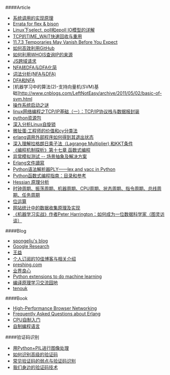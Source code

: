 ####Article
* [系统调用的实现原理](http://blog.csdn.net/chosen0ne/article/details/7721550) 
* [Errata for flex & bison](http://www.oreilly.com/catalog/errata.csp?isbn=9780596155988)
* [Linux下select, poll和epoll IO模型的详解](http://blog.csdn.net/tianmohust/article/details/6677985)
* [TCP的TIME_WAIT快速回收与重用](http://blog.csdn.net/dog250/article/details/13760985)
* [11.7.3 Temporaries May Vanish Before You Expect](http://gcc.gnu.org/onlinedocs/gcc/Temporaries.html)
* [如何高效利用GitHub](http://www.yangzhiping.com/tech/github.html)
* [如何利用WHOIS查询IP的来源](http://www.bitscn.com/network/hack/200607/29352.html)
* [JS跨域请求](http://blog.csdn.net/chosen0ne/article/details/7333626)
* [NFA转DFA与DFA化简](http://blog.163.com/it_novice/blog/static/2091830692013465450493/)
* [词法分析(NFA与DFA)](http://www.cppblog.com/woaidongmao/archive/2009/09/25/97245.aspx)
* [DFA和NFA](http://hooopo.iteye.com/blog/548087)
* [机器学习中的算法(2)-支持向量机(SVM)基础]http://www.cnblogs.com/LeftNotEasy/archive/2011/05/02/basic-of-svm.html
* [操作系统启动之谜](http://oilbeater.com/2012/06/29/the-secret-of-os-startup/)
* [linux网络编程之TCP/IP基础（一）：TCP/IP协议栈与数据报封装](http://blog.csdn.net/jnu_simba/article/details/8957242)
* [python资源包](http://www.lfd.uci.edu/~gohlke/pythonlibs/)
* [深入分析Linux自旋锁](http://blog.chinaunix.net/uid-20543672-id-3252604.html)
* [微扯蛋:工程师的价值和cy分类法](http://blog.cydu.net/2012/09/cy_values_classified.html)
* [erlang调用外部程序如何得到其退出状态](http://blog.csdn.net/skymanwu/article/details/8284373)
* [深入理解拉格朗日乘子法（Lagrange Multiplier) 和KKT条件](http://blog.csdn.net/xianlingmao/article/details/7919597)
* [《编程机制探析》第十七章 函数式编程](http://buaawhl.iteye.com/blog/1160429)
* [异常模拟测试 -- 场景抽象及解决方案](http://baidutech.blog.51cto.com/4114344/744429#559183-tsina-1-40225-ed0973a0c870156ed15f06a6573c8bf0)
* [Erlang文件讀寫](http://mooooscar.blogspot.com/2009/03/erlang-programming-with-files.html)
* [Python语法解析器PLY——lex and yacc in Python](http://blog.csdn.net/chosen0ne/article/details/8077880)
* [Python函数式编程指南：目录和参考 ](http://www.cnblogs.com/huxi/archive/2011/07/15/2107536.html)
* [Hessian 原理分析](http://hi.baidu.com/ecspell/item/b4a284cd18d8473299b498ad)
* [时钟周期、振荡周期、机器周期、CPU周期、状态周期、指令周期、总线周期、任务周期](http://blog.csdn.net/yangtalent1206/article/details/5853017)
* [位运算](http://graphics.stanford.edu/~seander/bithacks.html)
* [网站统计中的数据收集原理及实现](http://blog.codinglabs.org/articles/how-web-analytics-data-collection-system-work.html)
* [《机器学习实战》作者Peter Harrington：如何成为一位数据科学家（图灵访谈）](http://blog.csdn.net/wdxin1322/article/details/12186441)

####Blog
* [spongeliu's blog](http://www.spongeliu.com/)
* [Google Research](http://research.google.com/pubs/papers.html)
* [王益](http://cxwangyi.github.io/)
* [个人订阅的10佳博客与相关介绍](http://hedengcheng.com/?p=676)
* [preshing.com](http://preshing.com/)
* [业界良心](http://www.lfd.uci.edu/~gohlke/pythonlibs)
* [Python extensions to do machine learning](http://www.xavierdupre.fr/blog/2013-09-15_nojs.html)
* [编译原理学习交流园地](http://blog.163.com/ppt_compiler/blog/#m=0)
* [tenouk](http://www.tenouk.com/ModuleW.html)

####Book
* [High-Performance Browser Networking](http://chimera.labs.oreilly.com/books/1230000000545/index.html)
* [Frequently Asked Questions about Erlang](http://www.erlang.org/faq/faq.html)
* [CPU自制入门](http://www.ituring.com.cn/book/1142)
* [自制编程语言](http://www.ituring.com.cn/book/1159)

####验证码识别
* [用Python+PIL进行图像处理](http://wenku.baidu.com/view/6a41fff4f61fb7360b4c658d.html)
* [如何识别高级的验证码](http://huaidan.org/archives/2085.html)
* [常见验证码的弱点与验证码识别](http://drops.wooyun.org/tips/141)
* [我们身边的验证码技术](http://everet.org/2012/07/captcha-around-us.html)

